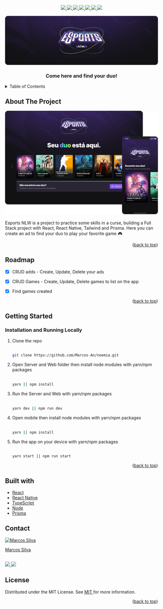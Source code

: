 <div id="top"></div>

<div align="center">
   <a href="#">
      <img src="https://img.shields.io/badge/TypeScript-007ACC?style=for-the-badge&logo=typescript&logoColor=white" /> 
  </a>
    <a href="#">
      <img src="https://img.shields.io/badge/react-%2320232a.svg?style=for-the-badge&logo=react&logoColor=%2361DAFB" />    
   </a>
   <a href="#">
      <img src="https://img.shields.io/badge/react_native-%2320232a.svg?style=for-the-badge&logo=react&logoColor=%2361DAFB" /> 
   </a>
      <a href="#">
      <img src="https://img.shields.io/badge/vite-%23646CFF.svg?style=for-the-badge&logo=vite&logoColor=white" />
   </a>
   <a href="#">
      <img src="https://img.shields.io/badge/tailwindcss-%2338B2AC.svg?style=for-the-badge&logo=tailwind-css&logoColor=white" /> 
   </a> 
   <a href="#">
      <img src="https://img.shields.io/badge/Prisma-3982CE?style=for-the-badge&logo=Prisma&logoColor=white" />
   </a>
   <a href="https://www.linkedin.com/in/marcos-antonio-579370160/" target="_blank">
      <img src="https://img.shields.io/badge/LinkedIn-0077B5?style=for-the-badge&logo=linkedin&logoColor=white" />
    </a>
</div>


<!-- PROJECT LOGO -->
<br />
<div align="center">
  <a href="https://noemia.vercel.app/" target="_blank"> 
    <img src="web/public/banner-readme.png" alt="Logo">
  </a>

  <h3 align="center">Come here and find your duo!</h3>  
</div> 

<!-- TABLE OF CONTENTS -->
<details>
  <summary>Table of Contents</summary>
  <ol>
    <li>
      <a href="#about-the-project">About The Project</a> 
    </li>
    <li><a href="#roadmap">Roadmap</a></li> 
    <li>
      <a href="#getting-started">Getting Started</a> 
    </li>  
    <li><a href="#built-with">Built With</a></li>
    <li><a href="#contact">Contact</a></li> 
    <li><a href="#license">Lisence</a></li> 
  </ol>
</details>


<!-- ABOUT THE PROJECT -->

## About The Project

<a href="https://noemia.vercel.app/" target="_blank">
  <img src="web/public/screen.png" alt="Logo">
</a> 
<br> 
<br> 
Esports NLW is a project to practice some skills in a curse, building a Full Stack project with React, React Native, Tailwind and Prisma. Here you can create an ad to find your duo to play your favorite game 🎮
<br> 

<p align="right">(<a href="#top">back to top</a>)</p>


<!-- ROADMAP -->

## Roadmap

- [x] CRUD adds - Create, Update, Delete your ads  
- [x] CRUD Games - Create, Update, Delete games to list on the app  
- [x] Find games created


<p align="right">(<a href="#top">back to top</a>)</p>


<!-- GETTING STARTED -->

## Getting Started

### Installation and Running Locally
 
1. Clone the repo
   ```bash
   
   git clone https://github.com/Marcos-An/noemia.git
   
   ```
2. Open Server and Web folder then install node modules with yarn/npm packages
   ```bash
   
   yarn || npm install 
   
   ```
   
3. Run the Server and Web with yarn/npm packages
   ```bash
   
   yarn dev || npm run dev 
   
   ```  
   
4. Open mobile then install node modules with yarn/npm packages
   ```bash
   
   yarn || npm install 
   
   ```
   
5. Run the app on your device with yarn/npm packages
   ```bash
   
   yarn start || npm run start 
   
   ```  
   

<p align="right">(<a href="#top">back to top</a>)</p>
 
 
## Built with

-   [React](https://pt-br.reactjs.org/)
-   [React Native](https://reactnative.dev/) 
-   [TypeScript](https://www.typescriptlang.org/) 
-   [Node](https://nodejs.org/en/) 
-   [Prisma](https://www.prisma.io/) 

<!-- CONTACT -->

## Contact
<a href="https://www.linkedin.com/in/marcos-antonio-579370160/" target="_blank">
  <img src="https://avatars.githubusercontent.com/u/42773135?v=4" width="100px" alt="Marcos Silva"/>
  <p>Marcos Silva</p>
</a>
<br /> 
<div >
     <a href="https://www.linkedin.com/in/marcos-antonio-579370160/" target="_blank">
      <img src="https://img.shields.io/badge/LinkedIn-0077B5?style=for-the-badge&logo=linkedin&logoColor=white" />
    </a>
   <a href="mailto:marcos.silva.0556@gmail.com" target="_blank">
      <img src="https://img.shields.io/badge/Gmail-D14836?style=for-the-badge&logo=gmail&logoColor=white" />
    </a>

</div> 

<!-- CONTACT -->

## License

Distributed under the MIT License. See <a href="https://github.com/Marcos-An/noemia/blob/main/LICENSE" target="_blank"> MIT </a> for more information.

<p align="right">(<a href="#top">back to top</a>)</p>


